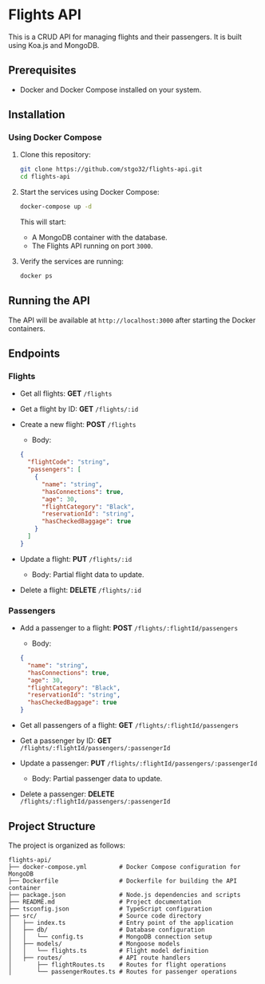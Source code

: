# Flights API

This is a CRUD API for managing flights and their passengers. It is built using Koa.js and MongoDB.

## Prerequisites
- Docker and Docker Compose installed on your system.

## Installation

### Using Docker Compose
1. Clone this repository:
   ```bash
   git clone https://github.com/stgo32/flights-api.git
   cd flights-api
   ```

2. Start the services using Docker Compose:
   ```bash
   docker-compose up -d
   ```

   This will start:
   - A MongoDB container with the database.
   - The Flights API running on port `3000`.

3. Verify the services are running:
   ```bash
   docker ps
   ```

## Running the API
The API will be available at `http://localhost:3000` after starting the Docker containers.

## Endpoints

### Flights

- Get all flights: **GET** `/flights`

- Get a flight by ID: **GET** `/flights/:id`

- Create a new flight: **POST** `/flights`
    - Body:
  ```json
  {
    "flightCode": "string",
    "passengers": [
      {
        "name": "string",
        "hasConnections": true,
        "age": 30,
        "flightCategory": "Black",
        "reservationId": "string",
        "hasCheckedBaggage": true
      }
    ]
  }
  ```

- Update a flight: **PUT** `/flights/:id`
    - Body: Partial flight data to update.

- Delete a flight: **DELETE** `/flights/:id`

### Passengers

- Add a passenger to a flight: **POST** `/flights/:flightId/passengers`
    - Body:
  ```json
  {
    "name": "string",
    "hasConnections": true,
    "age": 30,
    "flightCategory": "Black",
    "reservationId": "string",
    "hasCheckedBaggage": true
  }
  ```

- Get all passengers of a flight: **GET** `/flights/:flightId/passengers`

- Get a passenger by ID: **GET** `/flights/:flightId/passengers/:passengerId`

- Update a passenger: **PUT** `/flights/:flightId/passengers/:passengerId`
    - Body: Partial passenger data to update.

- Delete a passenger: **DELETE** `/flights/:flightId/passengers/:passengerId`

## Project Structure

The project is organized as follows:

```
flights-api/
├── docker-compose.yml         # Docker Compose configuration for MongoDB 
├── Dockerfile                 # Dockerfile for building the API container
├── package.json               # Node.js dependencies and scripts
├── README.md                  # Project documentation
├── tsconfig.json              # TypeScript configuration
├── src/                       # Source code directory
│   ├── index.ts               # Entry point of the application
│   ├── db/                    # Database configuration
│   │   └── config.ts          # MongoDB connection setup
│   ├── models/                # Mongoose models
│   │   └── flights.ts         # Flight model definition
│   ├── routes/                # API route handlers
│       ├── flightRoutes.ts    # Routes for flight operations
│       └── passengerRoutes.ts # Routes for passenger operations
```